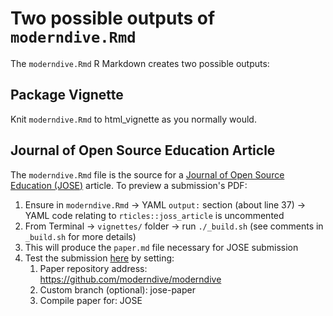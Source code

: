 # Two possible outputs of `moderndive.Rmd`

The `moderndive.Rmd` R Markdown creates two possible outputs:

## Package Vignette

Knit `moderndive.Rmd` to html_vignette as you normally would.

## Journal of Open Source Education Article

The `moderndive.Rmd` file is the source for a [Journal of Open Source Education (JOSE)](https://jose.theoj.org/) article. To preview a submission's PDF:

1. Ensure in `moderndive.Rmd` -> YAML `output:` section (about line 37) -> YAML code relating to `rticles::joss_article` is uncommented
1. From Terminal -> `vignettes/` folder -> run `./_build.sh` (see comments in `_build.sh` for more details)
1. This will produce the `paper.md` file necessary for JOSE submission
1. Test the submission [here](https://whedon.theoj.org/) by setting:
    1. Paper repository address: <https://github.com/moderndive/moderndive>
    1. Custom branch (optional): jose-paper
    1. Compile paper for: JOSE





